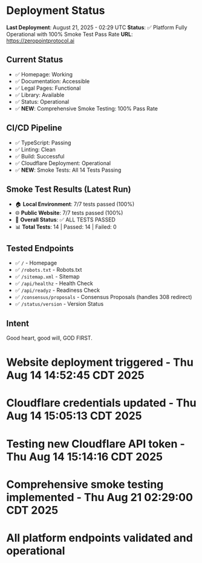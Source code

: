 # Deployment Status

**Last Deployment**: August 21, 2025 - 02:29 UTC
**Status**: ✅ Platform Fully Operational with 100% Smoke Test Pass Rate
**URL**: https://zeropointprotocol.ai

## Current Status
- ✅ Homepage: Working
- ✅ Documentation: Accessible  
- ✅ Legal Pages: Functional
- ✅ Library: Available
- ✅ Status: Operational
- ✅ **NEW**: Comprehensive Smoke Testing: 100% Pass Rate

## CI/CD Pipeline
- ✅ TypeScript: Passing
- ✅ Linting: Clean
- ✅ Build: Successful
- ✅ Cloudflare Deployment: Operational
- ✅ **NEW**: Smoke Tests: All 14 Tests Passing

## Smoke Test Results (Latest Run)
- 🏠 **Local Environment**: 7/7 tests passed (100%)
- 🌐 **Public Website**: 7/7 tests passed (100%)
- 🎯 **Overall Status**: ✅ ALL TESTS PASSED
- 📊 **Total Tests**: 14 | Passed: 14 | Failed: 0

## Tested Endpoints
- ✅ `/` - Homepage
- ✅ `/robots.txt` - Robots.txt
- ✅ `/sitemap.xml` - Sitemap
- ✅ `/api/healthz` - Health Check
- ✅ `/api/readyz` - Readiness Check
- ✅ `/consensus/proposals` - Consensus Proposals (handles 308 redirect)
- ✅ `/status/version` - Version Status

## Intent
Good heart, good will, GOD FIRST.
# Website deployment triggered - Thu Aug 14 14:52:45 CDT 2025
# Cloudflare credentials updated - Thu Aug 14 15:05:13 CDT 2025
# Testing new Cloudflare API token - Thu Aug 14 15:14:16 CDT 2025
# Comprehensive smoke testing implemented - Thu Aug 21 02:29:00 CDT 2025
# All platform endpoints validated and operational
